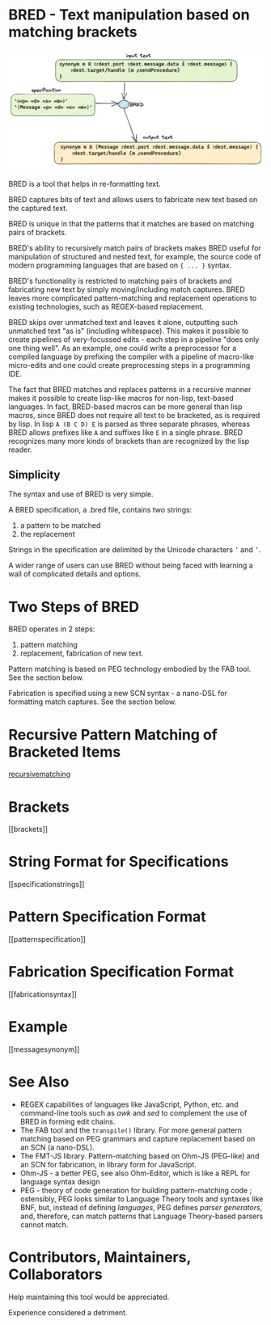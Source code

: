 # BRED - Text manipulation based on matching brackets

![bred.png](bred.png)

BRED is a tool that helps in re-formatting text.

BRED captures bits of text and allows users to fabricate new text based on the captured text.

BRED is unique in that the patterns that it matches are based on matching pairs of brackets.

BRED's ability to recursively match pairs of brackets makes BRED useful for manipulation of structured and nested text, for example, the source code of modern programming languages that are based on `{ ... }` syntax.

BRED's functionality is restricted to matching pairs of brackets and fabricating new text by simply moving/including match captures. BRED leaves more complicated pattern-matching and replacement operations to existing technologies, such as REGEX-based replacement.

BRED skips over unmatched text and leaves it alone, outputting such unmatched text "as is" (including whitespace).  This makes it possible to create pipelines of very-focussed edits - each step in a pipeline "does only one thing well".  As an example, one could write a preprocessor for a compiled language by prefixing the compiler with a pipeline of macro-like micro-edits and one could create preprocessing steps in a programming IDE.

The fact that BRED matches and replaces patterns in a recursive manner makes it possible to create lisp-like macros for non-lisp, text-based languages.  In fact, BRED-based macros can be more general than lisp macros, since BRED does not require all text to be bracketed, as is required by lisp. In lisp `A (B C D) E` is parsed as three separate phrases, whereas BRED allows prefixes like `A` and suffixes like `E` in a single phrase.  BRED recognizes many more kinds of brackets than are recognized by the lisp reader.

## Simplicity

The syntax and use of BRED is very simple.  

A BRED specification, a .bred file, contains two strings:
1. a pattern to be matched
2. the replacement

Strings in the specification are delimited by the Unicode characters `‛` and `’`.

A wider range of users can use BRED without being faced with learning a wall of complicated details and options. 

# Two Steps of BRED
BRED operates in 2 steps:
1. pattern matching
2. replacement, fabrication of new text.

Pattern matching is based on PEG technology embodied by the FAB tool.   See the section below.

Fabrication is specified using a new SCN syntax - a nano-DSL for formatting match captures.
See the section below.

# Recursive Pattern Matching of Bracketed Items
[recursivematching](recursivematching.md)

# Brackets
[[brackets]]

# String Format for Specifications
[[specificationstrings]]

# Pattern Specification Format
[[patternspecification]]


# Fabrication Specification Format
[[fabricationsyntax]]

# Example
[[messagesynonym]]
# See Also
- REGEX capabilities of languages like JavaScript, Python, etc. and command-line tools such as *awk* and *sed* to complement the use of BRED in forming edit chains. 
- The FAB tool and the `transpile()` library.  For more general pattern matching based on PEG grammars and capture replacement based on an SCN (a nano-DSL).
- The FMT-JS library.  Pattern-matching based on Ohm-JS (PEG-like) and an SCN for fabrication, in library form for JavaScript.
- Ohm-JS - a better PEG, see also Ohm-Editor, which is like a REPL for language syntax design
- PEG - theory of code generation for building pattern-matching code ; ostensibly, PEG looks similar to Language Theory tools and syntaxes like BNF, but, instead of defining *languages*, PEG defines *parser generators*, and, therefore, can match patterns that Language Theory-based parsers cannot match.

# Contributors, Maintainers, Collaborators
Help maintaining this tool would be appreciated.

Experience considered a detriment.


